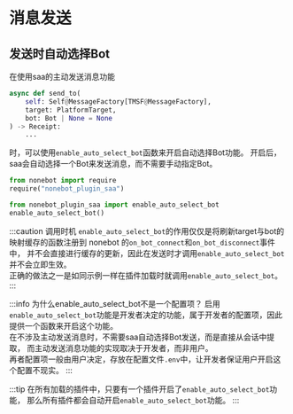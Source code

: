 # 消息发送

## 发送时自动选择Bot

在使用saa的主动发送消息功能

```python
async def send_to(
    self: Self@MessageFactory[TMSF@MessageFactory],
    target: PlatformTarget,
    bot: Bot | None = None
) -> Receipt:
    ...
```

时，可以使用`enable_auto_select_bot`函数来开启自动选择Bot功能。
开启后，saa会自动选择一个Bot来发送消息，而不需要手动指定Bot。

```python title="nonebot_plugin_xxx/__init__.py"
from nonebot import require
require("nonebot_plugin_saa")

from nonebot_plugin_saa import enable_auto_select_bot
enable_auto_select_bot()
```

:::caution 调用时机
`enable_auto_select_bot`的作用仅仅是将刷新target与bot的映射缓存的函数注册到 nonebot 的`on_bot_connect`和`on_bot_disconnect`事件中，
并不会直接进行缓存的更新，因此在发送时才调用`enable_auto_select_bot`并不会立即生效。  
正确的做法之一是如同示例一样在插件加载时就调用`enable_auto_select_bot`。
:::

:::info 为什么enable_auto_select_bot不是一个配置项？
启用`enable_auto_select_bot`功能是开发者决定的功能，属于开发者的配置项，因此提供一个函数来开启这个功能。  
在不涉及主动发送消息时，不需要saa自动选择Bot发送，而是直接从会话中提取，
而主动发送消息功能的实现取决于开发者，而非用户。  
再者配置项一般由用户决定，存放在配置文件`.env`中，让开发者保证用户开启这个配置不现实。
:::

:::tip
在所有加载的插件中，只要有一个插件开启了`enable_auto_select_bot`功能，
那么所有插件都会自动开启`enable_auto_select_bot`功能。
:::
